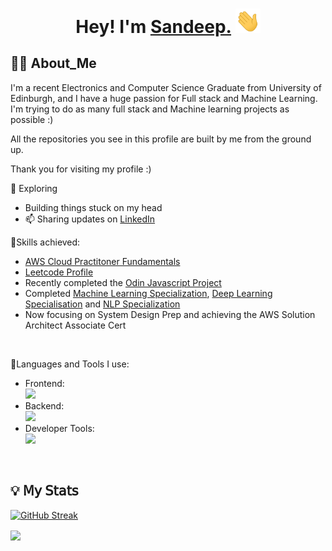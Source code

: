 
<!--<a href="https://github.com/Moonshallow5/readme-typing-svg"> <img src="https://readme-typing-svg.herokuapp.com?lines=I+love+Python.;I+love+Learning.;I+love+Java.;I+love+Programming.&center=true&width=500&height=50"></a>-->

<h1 align="center">

Hey! I'm <a href="https://sandeep-personal-website.vercel.app/">Sandeep.</a> <img src="./wave.gif" width="40"/>
    
</h1>

##  🧑‍💻 About_Me

I'm a recent Electronics and Computer Science Graduate from University of Edinburgh, and I have a huge passion for Full stack and Machine Learning. I'm trying to do as many full stack and Machine learning projects as possible :)

All the repositories you see in this profile are built by me from the ground up. 

Thank you for visiting my profile :)

🔭 Exploring
- Building things stuck on my head
- 📫 Sharing updates on [LinkedIn](https://www.linkedin.com/in/sandeep-singh-557510200/)



🔦Skills achieved:

- <a href="https://cp.certmetrics.com/amazon/en/public/verify/credential/ff7a45e5f19f4a27b94834b5a54c054c"> AWS Cloud Practitoner Fundamentals</a>
- <a href="https://leetcode.com/u/moonshallow/"> Leetcode Profile </a>
- Recently completed the <a href="https://github.com/Moonshallow5/Odin_Project">Odin Javascript Project</a>
- Completed  <a href="https://coursera.org/verify/specialization/I2B4UDXUZXPU"> Machine Learning Specialization</a>, <a href="https://www.coursera.org/account/accomplishments/specialization/WO8RJLMC1ZDK"> Deep Learning Specialisation</a> and <a href="https://www.coursera.org/account/accomplishments/specialization/LBL14C1Z3SD1"> NLP Specialization </a>
- Now focusing on System Design Prep and achieving the AWS Solution Architect Associate Cert

<br/>

🔧Languages and Tools I use:
<br>
<ul>
	<li>Frontend:<br>
<img height="40px" src="https://skillicons.dev/icons?i=vue,vuetify,html,css,tailwind,js,ts,react,sass" />
    </li>
  
<li>Backend:<br>
 <img height="40px" src="https://skillicons.dev/icons?i=java,python,nodejs,express,spring,postgres,prisma,redis,mongodb" />

</li>
<li>Developer Tools:<br>
<img height="40px"
    src="https://skillicons.dev/icons?i=git,npm,vite,webpack,jest,github,gitlab,gradle,aws,docker" />
            

</li>
</ul>

<br>


## 💡 𝖬𝗒 𝖲𝗍𝖺𝗍𝗌
 [![GitHub Streak](https://streak-stats.demolab.com?user=Moonshallow5&theme=cobalt&hide_border=true&border_radius=4.8)](https://git.io/streak-stats) 
<br>

 <img align="center" src="https://github-readme-stats.vercel.app/api/top-langs/?username=Moonshallow5&layout=compact&theme=dracula&hide_border=true" />


<!--
<p>&nbsp;<img align="center" src="https://github-readme-stats.vercel.app/api?username=Moonshallow5&show_icons=true&locale=en" alt="Moonshallow5" /></p>

<p><img align="center" src="https://github-readme-streak-stats.herokuapp.com/?user=Moonshallow5&" alt="Moonshallow5" /></p>

--->
<!---
Moonshallow5/Moonshallow5 is a ✨ special ✨ repository because its `README.md` (this file) appears on your GitHub profile.
You can click the Preview link to take a look at your changes.
--->


